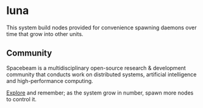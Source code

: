 # luna
This system build nodes provided for convenience spawning daemons over time that grow into other units.

## Community
Spacebeam is a multidisciplinary open-source research & development community that conducts work on
distributed systems, artificial intelligence and high-performance computing.

[Explore](https://spacebeam.org) and remember; as the system grow in number, spawn more nodes to control it.
